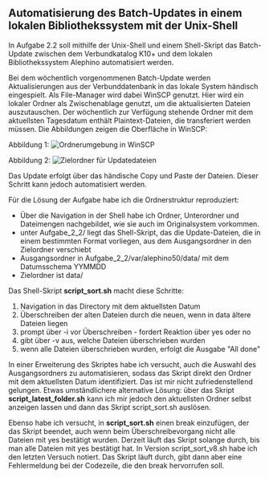 

## Automatisierung des Batch-Updates in einem lokalen Bibliothekssystem mit der Unix-Shell

In Aufgabe 2.2 soll mithilfe der Unix-Shell und einem Shell-Skript das Batch-Update zwischen dem Verbundkatalog K10+ 
und dem lokalen Bibliothekssystem Alephino automatisiert werden.

Bei dem wöchentlich vorgenommenen Batch-Update werden Aktualisierungen aus der Verbunddatenbank in das lokale System händisch eingespielt. Als File-Manager wird dabei WinSCP genutzt.
Hier wird ein lokaler Ordner als Zwischenablage genutzt, um die aktualisierten Dateien auszutauschen. Der wöchentlich zur Verfügung stehende Ordner mit dem aktuellsten Tagesdatum enthält 
Plaintext-Dateien, die transferiert werden müssen.
Die Abbildungen zeigen die Oberfläche in WinSCP:

Abbildung 1: ![Ordnerumgebung in WinSCP](https://github.com/waltraud-int/MALIS-20.3-WPM_T9_Sara_Melchior/issues/6)

Abbildung 2: ![Zielordner für Updatedateien](https://github.com/waltraud-int/MALIS-20.3-WPM_T9_Sara_Melchior/issues/7)

Das Update erfolgt über das händische Copy und Paste der Dateien. Dieser Schritt kann jedoch automatisiert werden. 

Für die Lösung der Aufgabe habe ich die Ordnerstruktur reproduziert: 
- Über die Navigation in der Shell habe ich Ordner, Unterordner und Dateimengen nachgebildet, wie sie auch im Originalsystem vorkommen.
- unter Aufgabe_2_2/ liegt das Shell-Skript, das die Update-Dateien, die in einem bestimmten Format vorliegen, aus dem Ausgangsordner in den Zielordner verschiebt
- Ausgangsordner in Aufgabe_2_2/var/alephino50/data/ mit dem Datumsschema YYMMDD
- Zielordner ist data/

Das Shell-Skript <b>script_sort.sh</b> macht diese Schritte:

1. Navigation in das Directory mit dem aktuellsten Datum  
2. Überschreiben der alten Dateien durch die neuen, wenn in data ältere Dateien liegen
3. prompt über -i vor Überschreiben - fordert Reaktion über yes oder no
4. gibt über -v aus, welche Dateien überschrieben wurden
5. wenn alle Dateien überschrieben wurden, erfolgt die Ausgabe "All done"

In einer Erweiterung des Skriptes habe ich versucht, auch die Auswahl des Ausgangsordners zu automatisieren, sodass das Skript direkt den Ordner mit dem aktuellsten Datum identifiziert. Das ist mir nicht zufriedenstellend gelungen. Etwas umständlichere alternative Lösung: über das Skript <b>script_latest_folder.sh</b> kann ich mir jedoch den aktuellsten Ordner selbst anzeigen lassen und dann das Skript script_sort.sh auslösen.

Ebenso habe ich versucht, in <b>script_sort.sh</b> einen break einzufügen, der das Skript beendet, auch wenn beim Überschreibevorgang nicht alle Dateien mit yes bestätigt wurden. Derzeit läuft das Skript solange durch, bis man alle Dateien mit yes bestätigt hat. In Version script_sort_v8.sh habe ich den letzten Versuch notiert. Das Skript läuft durch, gibt dann aber eine Fehlermeldung bei der Codezeile, die den break hervorrufen soll. 
